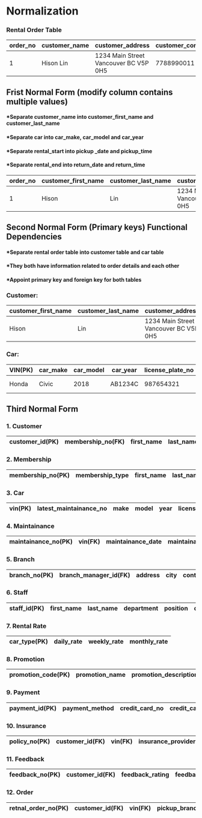 # Normalization
### Rental Order Table
|order_no|customer_name|customer_address|customer_contact_no|customer_email|customer_data_of_birth|drivers_license_no|membership|car|license_plate_no|VIN|latest_maintainance|rental_start|pickup_branch|rental_end|return_branch|staff|rental_rate|promotion|insurance|payment|total|purpose|feedback|
|--|--|--|--|--|--|--|--|--|--|--|--|--|--|--|--|--|--|--|--|--|--|--|--|
|1|Hison Lin|1234 Main Street Vancouver BC V5P 0H5|7788990011|hison@gmail.com|1990/08/09|123456789|Gold|2018 Honda Civic|AB1234C|987654321|Engine Repair|2022/12/30 13:00|Vancouver|2023/01/10 13:00|Burnaby|Tom Li|$30/day|10% off|Basic|Visa|$200|liesure|5*|

## Frist Normal Form (modify column contains multiple values)
#### *Separate customer_name into customer_first_name and customer_last_name
#### *Separate car into car_make, car_model and car_year
#### *Separate rental_start into pickup _date and pickup_time
#### *Separate rental_end into return_date and return_time
|order_no|customer_first_name|customer_last_name|customer_address|customer_contact_no|customer_email|customer_data_of_birth|drivers_license_no|membership|car_make|car_model|car_year|license_plate_no|VIN|latest_maintainance|rental_date|rental_time|pickup_branch|return_date|return_time|return_branch|staff|rental_rate|promotion|insurance|payment|total|purpose|feedback|
|--|--|--|--|--|--|--|--|--|--|--|--|--|--|--|--|--|--|--|--|--|--|--|--|--|--|--|--|--|
|1|Hison|Lin|1234 Main Street Vancouver BC V5P 0H5|7788990011|hison@gmail.com|1990/08/09|123456789|Gold|Honda|Civic|2018|AB1234C|987654321|Engine Repair|2022/12/30|13:00|Vancouver|2023/01/10|13:00|Burnaby|Tom Li|$30/day|10% off|Basic|Visa|$200|liesure|5*|

## Second Normal Form (Primary keys) Functional Dependencies
#### *Separate rental order table into customer table and car table
#### *They both have information related to order details and each other
#### *Appoint primary key and foreign key for both tables 

### Customer:
|customer_first_name|customer_last_name|customer_address|customer_contact_no|customer_email|customer_data_of_birth|drivers_license_no|membership|feedback|rental_date|rental_time|pickup_branch|return_date|return_time|return_branch|staff|rental_rate|promotion|insurance|payment|total|purpose|customer_id(PK)|Vin(FK)|
|--|--|--|--|--|--|--|--|--|--|--|--|--|--|--|--|--|--|--|--|--|--|--|--|
|Hison|Lin|1234 Main Street Vancouver BC V5P 0H5|7788990011|hison@gmail.com|1990/08/09|123456789|Gold|5*|2022/12/30|13:00|Vancouver|2023/01/10|13:00|Burnaby|Tom Li|$30/day|10% off|Basic|Visa|$200|liesure|1|987654321|

### Car:
|VIN(PK)|car_make|car_model|car_year|license_plate_no|latest_maintainance|rental_date|rental_time|pickup_branch|return_date|return_time|return_branch|staff|rental_rate|promotion|insurance|payment|total|purpose|customer_id(FK)
|--|--|--|--|--|--|--|--|--|--|--|--|--|--|--|--|--|--|--|--|
|Honda|Civic|2018|AB1234C|987654321|Engine Repair|2022/12/30|13:00|Vancouver|2023/01/10|13:00|Burnaby|Tom Li|$30/day|10% off|Basic|Visa|$200|liesure|1|

## Third Normal Form
### 1. Customer
|customer_id(PK)|membership_no(FK)|first_name|last_name|address|contact_no|email|date_of_birth|driveers_license_no|
|--|--|--|--|--|--|--|--|--|

### 2. Membership
|membership_no(PK)|membership_type|first_name|last_name|address|contact_no|email|date_of_birth|join_date|
|--|--|--|--|--|--|--|--|--|

### 3. Car
|vin(PK)|latest_maintainance_no|make|model|year|license_plate_no|car_type|fuel_type|car_color|
|--|--|--|--|--|--|--|--|--|

### 4. Maintainance
|maintainance_no(PK)|vin(FK)|maintainance_date|maintainance_type|maintainance_description|maintainance_cost|maintainance_facility_name|technician_name|return_date|
|--|--|--|--|--|--|--|--|--|

### 5. Branch
|branch_no(PK)|branch_manager_id(FK)|address|city|contact_no|
|--|--|--|--|--|

### 6. Staff
|staff_id(PK)|first_name|last_name|department|position|contact_no|email|hired_date|status|
|--|--|--|--|--|--|--|--|--|

### 7. Rental Rate
|car_type(PK)|daily_rate|weekly_rate|monthly_rate|
|--|--|--|--|

### 8. Promotion
|promotion_code(PK)|promotion_name|promotion_description|promotion_start_date|promotion_end_date|promotion_status|
|--|--|--|--|--|--|

### 9. Payment
|payment_id(PK)|payment_method|credit_card_no|credit_card_holder_name|credit_card_expiration_date|credit_card_security_code|credit_card_billing_address|payment_date|payment_amount|payment_receipt_number|
|--|--|--|--|--|--|--|--|--|--|

### 10. Insurance
|policy_no(PK)|customer_id(FK)|vin(FK)|insurance_provider|insurance_type|policy_start_date|policy_end_date|insured_amount|premium|deductible|coverage_limit||previous_claim|
|--|--|--|--|--|--|--|--|--|--|--|--|--|

### 11. Feedback
|feedback_no(PK)|customer_id(FK)|feedback_rating|feedback_comment|
|--|--|--|--|

### 12. Order
|retnal_order_no(PK)|customer_id(FK)|vin(FK)|pickup_branch_id(FK)|return_branch_id(FK)|staff_id(FK)|rental_rate(FK)|promotion_code(FK)|insurance(FK)|payment(FK)|feedback(FK)|pick_up_date|pick_up_time|return_date|return_time|total|renting_purpose|
|--|--|--|--|--|--|--|--|--|--|--|--|--|--|--|--|--|

